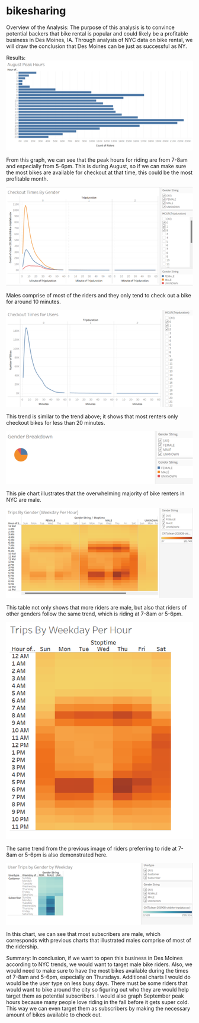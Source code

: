 # bikesharing

Overview of the Analysis:
The purpose of this analysis is to convince potential backers that bike rental is popular and could likely be a profitable business in Des Moines, IA. Through analysis of NYC data on bike rental, we will draw the conclusion that Des Moines can be just as successful as NY.

Results:
![alt text](https://github.com/yatinghuang26/bikesharing/blob/main/Resources/August%20Peak%20Hours.png)

From this graph, we can see that the peak hours for riding are from 7-8am and especially from 5-6pm. This is during August, so if we can make sure the most bikes are available for checkout at that time, this could be the most profitable month.

![alt text](https://github.com/yatinghuang26/bikesharing/blob/main/Resources/Checkout%20Times%20By%20Gender.png)

Males comprise of most of the riders and they only tend to check out a bike for around 10 minutes.

![alt text](https://github.com/yatinghuang26/bikesharing/blob/main/Resources/Checkout%20Times%20for%20Users.png)

This trend is similar to the trend above; it shows that most renters only checkout bikes for less than 20 minutes.

![alt text](https://github.com/yatinghuang26/bikesharing/blob/main/Resources/Gender%20Breakdown.png)

This pie chart illustrates that the overwhelming majority of bike renters in NYC are male.

![alt text](https://github.com/yatinghuang26/bikesharing/blob/main/Resources/Trips%20By%20Gender%20(Weekday%20Per%20Hour).png)

This table not only shows that more riders are male, but also that riders of other genders follow the same trend, which is riding at 7-8am or 5-6pm.

![alt text](https://github.com/yatinghuang26/bikesharing/blob/main/Resources/Trips%20By%20Weekday%20Per%20Hour.png)

The same trend from the previous image of riders preferring to ride at 7-8am or 5-6pm is also demonstrated here.

![alt text](https://github.com/yatinghuang26/bikesharing/blob/main/Resources/User%20Trips%20by%20Gender%20by%20Weekday.png)

In this chart, we can see that most subscribers are male, which corresponds with previous charts that illustrated males comprise of most of the ridership.

Summary:
In conclusion, if we want to open this business in Des Moines according to NYC trends, we would want to target male bike riders. Also, we would need to make sure to have the most bikes available during the times of 7-8am and 5-6pm, especially on Thursdays. Additional charts I would do would be the user type on less busy days. There must be some riders that would want to bike around the city so figuring out who they are would help target them as potential subscribers. I would also graph September peak hours because many people love riding in the fall before it gets super cold. This way we can even target them as subscribers by making the necessary amount of bikes available to check out.

